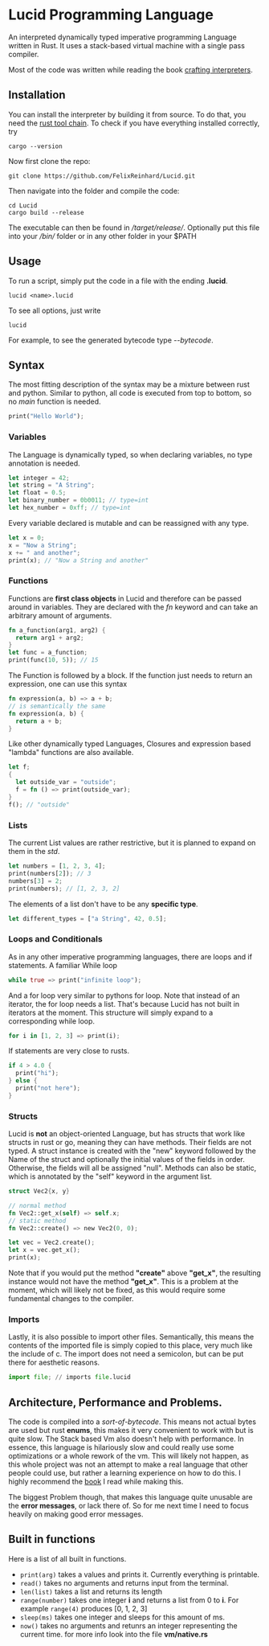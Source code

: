 # Lucid Programming Language

An interpreted dynamically typed imperative programming Language written in Rust. It uses a stack-based virtual machine with a single pass compiler.

Most of the code was written while reading the book [crafting interpreters](https://craftinginterpreters.com/).

## Installation 
You can install the interpreter by building it from source. To do that, you need the [rust tool chain](https://www.rust-lang.org/tools/install). 
To check if you have everything installed correctly, try 
```shell
cargo --version 
``` 

Now first clone the repo: 
```shell
git clone https://github.com/FelixReinhard/Lucid.git
```
Then navigate into the folder and compile the code:
```shell
cd Lucid
cargo build --release
```
The executable can then be found in */target/release/*. Optionally put this file into your */bin/* folder or in any other folder in your $PATH

## Usage
To run a script, simply put the code in a file with the ending **.lucid**.
```shell
lucid <name>.lucid
```
To see all options, just write 
```shell
lucid 
```
For example, to see the generated bytecode type *--bytecode*.

## Syntax
The most fitting description of the syntax may be a mixture between rust and python.
Similar to python, all code is executed from top to bottom, so no *main* function is needed.
```rust
print("Hello World");
```
### Variables
The Language is dynamically typed, so when declaring variables, no type annotation is needed.
```rust
let integer = 42;
let string = "A String";
let float = 0.5;
let binary_number = 0b0011; // type=int
let hex_number = 0xff; // type=int
```
Every variable declared is mutable and can be reassigned with any type.
```rust
let x = 0;
x = "Now a String";
x += " and another";
print(x); // "Now a String and another"
```

### Functions
Functions are **first class objects** in Lucid and therefore can be passed around in variables. They are declared with the *fn* keyword and can take an arbitrary amount of arguments.
```rust 
fn a_function(arg1, arg2) {
  return arg1 + arg2;
}
let func = a_function;
print(func(10, 5)); // 15
```
The Function is followed by a block. If the function just needs to return an expression, one can use this syntax
```rust 
fn expression(a, b) => a + b;
// is semantically the same 
fn expression(a, b) {
  return a + b;
}
```
Like other dynamically typed Languages, Closures and expression based "lambda" functions are also available.
```rust
let f;
{
  let outside_var = "outside";
  f = fn () => print(outside_var);
}
f(); // "outside"
```

### Lists
The current List values are rather restrictive, but it is planned to expand on them in the *std*.
```rust
let numbers = [1, 2, 3, 4];
print(numbers[2]); // 3
numbers[3] = 2;
print(numbers); // [1, 2, 3, 2]
```
The elements of a list don't have to be any **specific type**.
```rust 
let different_types = ["a String", 42, 0.5];
```

### Loops and Conditionals 
As in any other imperative programming languages, there are loops and if statements.
A familiar While loop
```rust
while true => print("infinite loop");
```
And a for loop very similar to pythons for loop. Note that instead of an iterator, the for loop needs a list.
That's because Lucid has not built in iterators at the moment. This structure will simply expand to a corresponding while loop.
```rust
for i in [1, 2, 3] => print(i);
```

If statements are very close to rusts.
```rust
if 4 > 4.0 {
  print("hi");
} else {
  print("not here");
}
```
### Structs
Lucid is **not** an object-oriented Language, but has structs that work like structs in rust or go, meaning they can have methods. Their fields are not typed. A struct instance is created with the "new" keyword followed by the Name of the struct and optionally the initial values of the fields in order. Otherwise, the fields will all be assigned "null".
Methods can also be static, which is annotated by the "self" keyword in the argument list.
```rust 
struct Vec2{x, y}

// normal method 
fn Vec2::get_x(self) => self.x;
// static method
fn Vec2::create() => new Vec2(0, 0);

let vec = Vec2.create();
let x = vec.get_x();
print(x);

```
Note that if you would put the method **"create"** above **"get_x"**, the resulting instance would not have the method **"get_x"**. This is a problem at the moment, which will likely not be fixed, as this would require some fundamental changes to the compiler.  


### Imports 
Lastly, it is also possible to import other files. Semantically, this means the contents of the imported file is simply copied to this place, very much like the include of c. The import does not need a semicolon, but can be put there for aesthetic reasons.
```py
import file; // imports file.lucid
```

## Architecture, Performance and Problems.
The code is compiled into a *sort-of-bytecode*. This means not actual bytes are used but rust **enums**, this makes it very convenient to work with but is quite slow. The Stack based Vm also doesn't help with performance. In essence, this language is hilariously slow and could really use some optimizations or a whole rework of the vm. This will likely not happen, as this whole project was not an attempt to make a real language that other people could use, but rather a learning experience on how to do this. I highly recommend the [book](craftinginterpreters.com/) I read while making this. 

The biggest Problem though, that makes this language quite unusable are the **error messages**, or lack there of. So for me next time I need to focus heavily on making good error messages.

## Built in functions
Here is a list of all built in functions.
- `print(arg)` takes a values and prints it. Currently everything is printable.
- `read()` takes no arguments and returns input from the terminal.
- `len(list)` takes a list and returns its length 
- `range(number)` takes one integer **i** and returns a list from 0 to **i**. For example `range(4)` produces [0, 1, 2, 3]
- `sleep(ms)` takes one integer and sleeps for this amount of ms.
- `now()` takes no arguments and retunrs an integer representing the current time. for more info look into the file **vm/native.rs**
